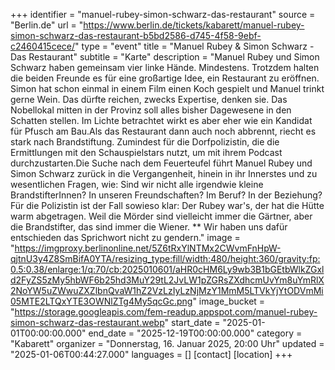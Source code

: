 +++
identifier = "manuel-rubey-simon-schwarz-das-restaurant"
source = "Berlin.de"
url = "https://www.berlin.de/tickets/kabarett/manuel-rubey-simon-schwarz-das-restaurant-b5bd2586-d745-4f58-9ebf-c2460415cece/"
type = "event"
title = "Manuel Rubey & Simon Schwarz - Das Restaurant"
subtitle = "Karte"
description = "Manuel Rubey und Simon Schwarz haben gemeinsam vier linke Hände. Mindestens. Trotzdem halten die beiden Freunde es für eine großartige Idee, ein Restaurant zu eröffnen. Simon hat schon einmal in einem Film einen Koch gespielt und Manuel trinkt gerne Wein. Das dürfte reichen, zwecks Expertise, denken sie. Das Nobellokal mitten in der Provinz soll alles bisher Dagewesene in den Schatten stellen. Im Lichte betrachtet wirkt es aber eher wie ein Kandidat für Pfusch am Bau.Als das Restaurant dann auch noch abbrennt, riecht es stark nach Brandstiftung. Zumindest für die Dorfpolizistin, die die Ermittlungen mit den Schauspielstars nutzt, um mit ihrem Podcast durchzustarten.Die Suche nach dem Feuerteufel führt Manuel Rubey und Simon Schwarz zurück in die Vergangenheit, hinein in ihr Innerstes und zu wesentlichen Fragen, wie: Sind wir nicht alle irgendwie kleine BrandstifterInnen? In unseren Freundschaften? Im Beruf? In der Beziehung?Für die Polizistin ist der Fall sowieso klar: Der Rubey war's, der hat die Hütte warm abgetragen. Weil die Mörder sind vielleicht immer die Gärtner, aber die Brandstifter, das sind immer die Wiener. ** Wir haben uns dafür entschieden das Sprichwort nicht zu gendern."
image = "https://imgproxy.berlinonline.net/5Z6tRxYlNTMx2CWvmFnHpW-qjtnU3y4Z8SmBifA0YTA/resizing_type:fill/width:480/height:360/gravity:fp:0.5:0.38/enlarge:1/q:70/cb:2025010601/aHR0cHM6Ly9wb3B1bGEtbWlkZGxld2FyZS5zMy5hbWF6b25hd3MuY29tL2JvLW1pZGRsZXdhcmUvYm8uYmRlX2NoYW5uZWwuZXZlbnQvaW1hZ2VzLzIyLzNjMzY1MmM5LTVkYjYtODVmMi05MTE2LTQxYTE3OWNlZTg4My5qcGc.png"
image_bucket = "https://storage.googleapis.com/fem-readup.appspot.com/manuel-rubey-simon-schwarz-das-restaurant.webp"
start_date = "2025-01-01T00:00:00.000"
end_date = "2025-12-19T00:00:00.000"
category = "Kabarett"
organizer = "Donnerstag, 16. Januar 2025, 20:00 Uhr"
updated = "2025-01-06T00:44:27.000"
languages = []
[contact]
[location]
+++